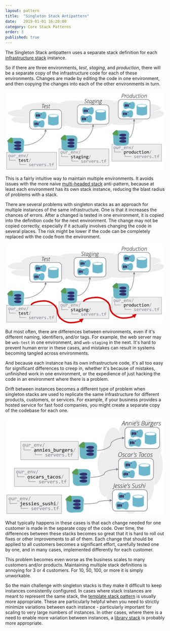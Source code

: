 ```yaml
---
layout: pattern
title:  "Singleton Stack Antipattern"
date:   2019-01-01 16:20:00
category: Core Stack Patterns
order: 3
published: true
---
```


The Singleton Stack antipattern uses a separate stack definition for each [infrastructure stack](/patterns/core-stack/) instance.

So if there are three environments, _test_, _staging_, and _production_, there will be a separate copy of the infrastructure code for each of these environments. Changes are made by editing the code in one environment, and then copying the changes into each of the other environments in turn.

![A singleton stack has a separate definition for each instance](images/singleton-stack.png)

This is a fairly intuitive way to maintain multiple environments. It avoids issues with the more naive [multi-headed stack](/patterns/core-stack/multi-headed-stack.html) anti-pattern, because at least each environment has its own stack instance, reducing the blast radius of problems with a stack.

There are several problems with singleton stacks as an approach for multiple instances of the same infrastructure. One is that it increases the chances of errors. After a changed is tested in one environment, it is copied into the definition code for the next environment. The change may not be copied correctly, especially if it actually involves changing the code in several places. The risk might be lower if the code can be completely replaced with the code from the environment.


![Copying code from one definition to the next may be harmful](images/singleton-stack-copying-code.png)


But most often, there are differences between environments, even if it's different naming, identifiers, and/or tags. For example, the web server may be `web-test` in one environment, and `web-staging` in the next. It's hard to prevent human error in these cases, and mistakes can result in systems becoming tangled across environments.

And because each instance has its own infrastructure code, it's all too easy for significant differences to creep in, whether it's because of mistakes, unfinished work in one environment, or the expedience of just hacking the code in an environment where there is a problem.

Drift between instances becomes a different type of problem when singleton stacks are used to replicate the same infrastructure for different products, customers, or services. For example, if your business provides a hosted service for fast food companies, you might create a separate copy of the codebase for each one.


![Singleton stacks for separate product instances](images/singleton-product-stack.png)


What typically happens in these cases is that each change needed for one customer is made in the separate copy of the code. Over time, the differences between these stacks becomes so great that it is hard to roll out fixes or other improvements to all of them. Each change that should be applied to all customers becomes a significant effort, carefully tested one by one, and in many cases, implemented differently for each customer.

This problem becomes even worse as the business scales to many customers and/or products. Maintaining multiple stack definitions is annoying for 3 or 4 customers. For 10, 50, 100, or more it is simply unworkable.

So the main challenge with singleton stacks is they make it difficult to keep instances consistently configured. In cases where stack instances are meant to represent the same stack, the [template stack pattern](/patterns/core-stack/template-stack.html) is usually more appropriate. These are particularly helpful when you need to strictly minimize variations between each instance - particularly important for scaling to very large numbers of instances. In other cases, where there is a need to enable more variation between instances, a [library stack](/patterns/core-stack/library-stack.html) is probably more appropriate.

